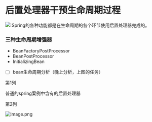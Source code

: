 # 后置处理器干预生命周期过程

![](https://notes-pic-cjs.oss-cn-chengdu.aliyuncs.com/obsidian/Bean%E7%94%9F%E5%91%BD%E5%91%A8%E6%9C%9F%E6%B5%81%E7%A8%8B%E3%80%90%E7%91%9E%E5%AE%A2%E8%AE%BA%E5%9D%9B%20www.ruike1.com%E3%80%91_6nMsU4eZoc.jpg)
Spring的各种功能都是在生命周期的各个环节使用后置处理器完成的。

### 三种生命周期增强器

-   BeanFactoryPostProcessor
-   BeanPostProcessor
-   InitializingBean
-   [ ] bean生命周期分析（晚上分析，上图的任务）

第1列

普通的spring案例中含有的后置处理器

第2列

![image.png](https://notes-pic-cjs.oss-cn-chengdu.aliyuncs.com/obsidian/20230611023235.png)
